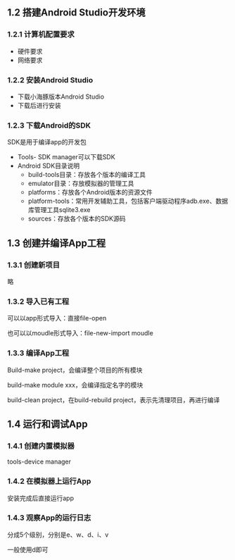 ## 1.2 搭建Android Studio开发环境

### 1.2.1 计算机配置要求

- 硬件要求
- 网络要求

### 1.2.2 安装Android Studio

- 下载小海豚版本Android Studio
- 下载后进行安装

### 1.2.3 下载Android的SDK

SDK是用于编译app的开发包

- Tools- SDK manager可以下载SDK
- Android SDK目录说明
  - build-tools目录：存放各个版本的编译工具
  - emulator目录：存放模拟器的管理工具
  - platforms：存放各个Android版本的资源文件
  - platform-tools：常用开发辅助工具，包括客户端驱动程序adb.exe、数据库管理工具sqlite3.exe
  - sources：存放各个版本的SDK源码

## 1.3 创建并编译App工程

### 1.3.1 创建新项目

略

### 1.3.2 导入已有工程

可以以app形式导入：直接file-open

也可以以moudle形式导入：file-new-import moudle

### 1.3.3 编译App工程

Build-make project，会编译整个项目的所有模块

build-make module xxx，会编译指定名字的模块

build-clean project，在build-rebuild project，表示先清理项目，再进行编译

## 1.4 运行和调试App

### 1.4.1 创建内置模拟器

tools-device manager

### 1.4.2 在模拟器上运行App

安装完成后直接运行app

### 1.4.3 观察App的运行日志

分成5个级别，分别是e、w、d、i、v

一般使用d即可

